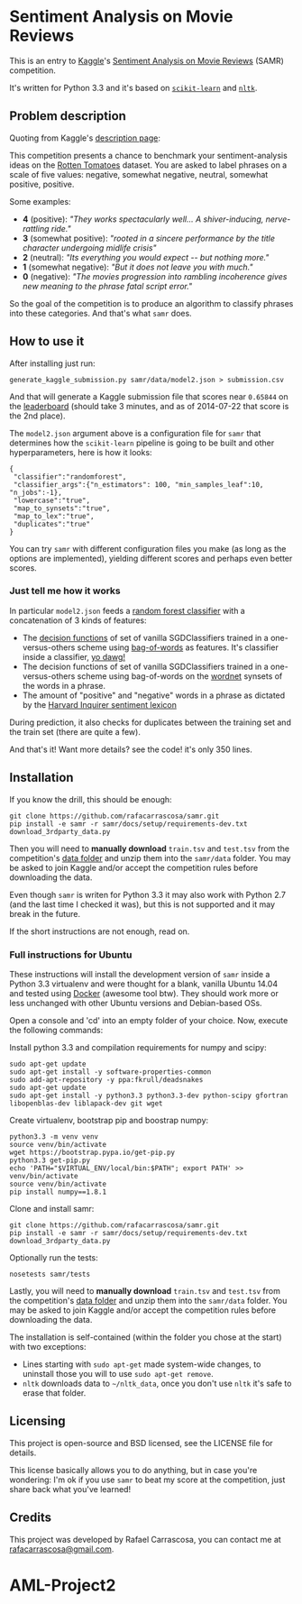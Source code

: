 Sentiment Analysis on Movie Reviews
===================================

This is an entry to [Kaggle](http://www.kaggle.com/)'s
[Sentiment Analysis on Movie Reviews](http://www.kaggle.com/c/sentiment-analysis-on-movie-reviews) (SAMR)
competition.

It's written for Python 3.3 and it's based on [`scikit-learn`](http://scikit-learn.org/)
and [`nltk`](http://www.nltk.org/).


Problem description
-----------------

Quoting from Kaggle's [description page](http://www.kaggle.com/c/sentiment-analysis-on-movie-reviews):

This competition presents a chance to benchmark your sentiment-analysis ideas
on the [Rotten Tomatoes](http://www.rottentomatoes.com/) dataset. You are asked
to label phrases on a scale of five values: negative, somewhat negative,
neutral, somewhat positive, positive.

Some examples:

 - **4** (positive): _"They works spectacularly well... A shiver-inducing, nerve-rattling ride."_
 - **3** (somewhat positive): _"rooted in a sincere performance by the title character undergoing midlife crisis"_
 - **2** (neutral): _"Its everything you would expect -- but nothing more."_
 - **1** (somewhat negative): _"But it does not leave you with much."_
 - **0** (negative): _"The movies progression into rambling incoherence gives new meaning to the phrase fatal script error."_

So the goal of the competition is to produce an algorithm to classify phrases
into these categories. And that's what `samr` does.


How to use it
-------------

After installing just run:

    generate_kaggle_submission.py samr/data/model2.json > submission.csv

And that will generate a Kaggle submission file that scores near `0.65844` on the
[leaderboard](http://www.kaggle.com/c/sentiment-analysis-on-movie-reviews/leaderboard)
(should take 3 minutes, and as of 2014-07-22 that score is the 2nd place).

The `model2.json` argument above is a configuration file for `samr` that
determines how the `scikit-learn` pipeline is going to be built and other
hyperparameters, here is how it looks:

    {
     "classifier":"randomforest",
     "classifier_args":{"n_estimators": 100, "min_samples_leaf":10, "n_jobs":-1},
     "lowercase":"true",
     "map_to_synsets":"true",
     "map_to_lex":"true",
     "duplicates":"true"
    }

You can try `samr` with different configuration files you make (as long as the
options are implemented), yielding
different scores and perhaps even better scores.

### Just tell me how it works

In particular `model2.json` feeds a [random forest classifier](http://en.wikipedia.org/wiki/Random_forest)
with a concatenation of 3 kinds of features:

 - The [decision functions](http://scikit-learn.org/stable/modules/generated/sklearn.linear_model.SGDClassifier.html#sklearn.linear_model.SGDClassifier.decision_function)
   of set of vanilla SGDClassifiers trained in a one-versus-others scheme using
   [bag-of-words](http://en.wikipedia.org/wiki/Bag-of-words_model) as features.
   It's classifier inside a classifier, [yo dawg!](http://i.imgur.com/aueqLyL.png)
 - The decision functions of set of vanilla SGDClassifiers trained in a one-versus-others scheme using bag-of-words
   on the [wordnet](http://wordnetweb.princeton.edu/perl/webwn?s=bank) synsets of the words in a phrase.
 - The amount of "positive" and "negative" words in a phrase as dictated by
   the [Harvard Inquirer sentiment lexicon](http://www.wjh.harvard.edu/~inquirer/spreadsheet_guide.htm)

During prediction, it also checks for duplicates between the training set and
the train set (there are quite a few).

And that's it! Want more details? see the code! it's only 350 lines.


Installation
------------

If you know the drill, this should be enough:

    git clone https://github.com/rafacarrascosa/samr.git
    pip install -e samr -r samr/docs/setup/requirements-dev.txt
    download_3rdparty_data.py

Then you will need to **manually download** `train.tsv` and `test.tsv` from the
competition's [data folder](http://www.kaggle.com/c/sentiment-analysis-on-movie-reviews/data)
and unzip them into the `samr/data` folder. You may be asked to join Kaggle and/or
accept the competition rules before downloading the data.

Even though `samr` is writen for Python 3.3 it may also work with Python 2.7
(and the last time I checked it was), but this is not supported and it may
break in the future.

If the short instructions are not enough, read on.


### Full instructions for Ubuntu

These instructions will install the development version of `samr` inside a
Python 3.3 virtualenv and were thought for a blank, vanilla Ubuntu 14.04 and
tested using [Docker](https://www.docker.com/) (awesome tool btw). They should
work more or less unchanged with other Ubuntu versions and Debian-based OSs.

Open a console and 'cd' into an empty folder of your choice. Now, execute the
following commands:

Install python 3.3 and compilation requirements for numpy and scipy:

    sudo apt-get update
    sudo apt-get install -y software-properties-common
    sudo add-apt-repository -y ppa:fkrull/deadsnakes
    sudo apt-get update
    sudo apt-get install -y python3.3 python3.3-dev python-scipy gfortran libopenblas-dev liblapack-dev git wget

Create virtualenv, bootstrap pip and boostrap numpy:

    python3.3 -m venv venv
    source venv/bin/activate
    wget https://bootstrap.pypa.io/get-pip.py
    python3.3 get-pip.py
    echo 'PATH="$VIRTUAL_ENV/local/bin:$PATH"; export PATH' >> venv/bin/activate
    source venv/bin/activate
    pip install numpy==1.8.1

Clone and install samr:

    git clone https://github.com/rafacarrascosa/samr.git
    pip install -e samr -r samr/docs/setup/requirements-dev.txt
    download_3rdparty_data.py

Optionally run the tests:

    nosetests samr/tests

Lastly, you will need to   **manually download** `train.tsv` and `test.tsv` from the
competition's [data folder](http://www.kaggle.com/c/sentiment-analysis-on-movie-reviews/data)
and unzip them into the `samr/data` folder. You may be asked to join Kaggle and/or
accept the competition rules before downloading the data.

The installation is self-contained (within the folder you chose at the start) with
two exceptions:

- Lines starting with `sudo apt-get` made system-wide changes, to uninstall
  those you will to use `sudo apt-get remove`.
- `nltk` downloads data to `~/nltk_data`, once you don't use `nltk` it's safe
  to erase that folder.


Licensing
---------

This project is open-source and BSD licensed, see the LICENSE file for details.

This license basically allows you to do anything, but in case you're wondering:
I'm ok if you use `samr` to beat my score at the competition, just share back
what you've learned!


Credits
---------

This project was developed by Rafael Carrascosa, you can contact me at
<rafacarrascosa@gmail.com>.

# AML-Project2
